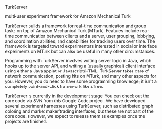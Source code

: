 TurkServer

multi-user experiment framework for Amazon Mechanical Turk

TurkServer builds a framework for real-time communication and group
tasks on top of Amazon Mechanical Turk (MTurk). Features include
real-time communication between clients and a server, user grouping,
lobbying, and coordination abilities, and capabilities for tracking
users over time. The framework is targeted toward experimenters
interested in social or interface experiments on MTurk but can also be
useful in many other circumstances.

Programming with TurkServer involves writing server logic in Java,
which hooks up to the server API, and writing a (usually graphical)
client interface using either a Java applet or
Javascript/HTML. TurkServer takes care of network communication,
posting hits on MTurk, and many other aspects for you. However, you do
need to have some programming knowledge; it isn't a completely
point-and-click framework like zTree.

TurkServer is currently in the development stage. You can check out
the core code via SVN from this Google Code project. We have developed
several experiment harnesses using TurkServer, such as distributed
graph coloring and market maker/trading interfaces, but these are not
part of the core code. However, we expect to release them as examples
once the projects are finished.
